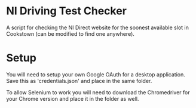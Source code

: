 # NI Driving Test Checker
 A script for checking the NI Direct website for the soonest available slot in Cookstown (can be modified to find one anywhere).

# Setup
You will need to setup your own Google OAuth for a desktop application. Save this as 'credentials.json' and place in the same folder.

To allow Selenium to work you will need to download the Chromedriver for your Chrome version and place it in the folder as well.
